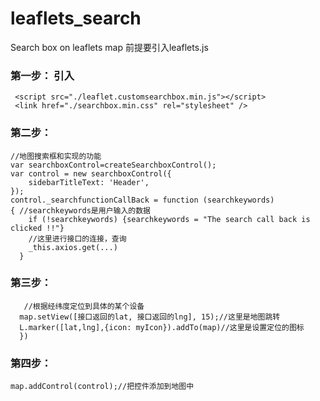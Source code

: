 # leaflets_search
Search box on leaflets map
前提要引入leaflets.js
### 第一步： 引入
     <script src="./leaflet.customsearchbox.min.js"></script>
     <link href="./searchbox.min.css" rel="stylesheet" /> 
     
### 第二步： 
    //地图搜索框和实现的功能
    var searchboxControl=createSearchboxControl();
    var control = new searchboxControl({
        sidebarTitleText: 'Header',  
    });
    control._searchfunctionCallBack = function (searchkeywords)
    { //searchkeywords是用户输入的数据
        if (!searchkeywords) {searchkeywords = "The search call back is clicked !!"}
        //这里进行接口的连接，查询
        _this.axios.get(...)
      }
 ### 第三步：
       //根据经纬度定位到具体的某个设备
      map.setView([接口返回的lat, 接口返回的lng], 15);//这里是地图跳转
      L.marker([lat,lng],{icon: myIcon}).addTo(map)//这里是设置定位的图标
      })
      
 ### 第四步： 
    map.addControl(control);//把控件添加到地图中
